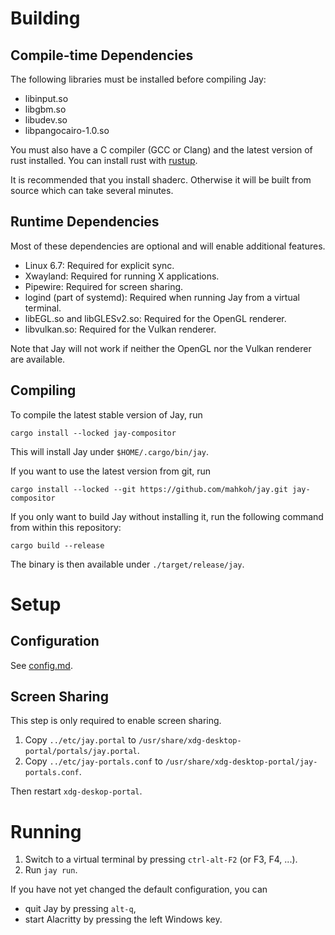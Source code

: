 # Building

## Compile-time Dependencies

The following libraries must be installed before compiling Jay:

- libinput.so
- libgbm.so
- libudev.so
- libpangocairo-1.0.so

You must also have a C compiler (GCC or Clang) and the latest version of rust installed.
You can install rust with [rustup](https://rustup.rs/).

It is recommended that you install shaderc.
Otherwise it will be built from source which can take several minutes.

## Runtime Dependencies

Most of these dependencies are optional and will enable additional features.

- Linux 6.7: Required for explicit sync.
- Xwayland: Required for running X applications.
- Pipewire: Required for screen sharing.
- logind (part of systemd): Required when running Jay from a virtual terminal.
- libEGL.so and libGLESv2.so: Required for the OpenGL renderer.
- libvulkan.so: Required for the Vulkan renderer.

Note that Jay will not work if neither the OpenGL nor the Vulkan renderer are available.

## Compiling

To compile the latest stable version of Jay, run

```
cargo install --locked jay-compositor
```

This will install Jay under `$HOME/.cargo/bin/jay`.

If you want to use the latest version from git, run

```
cargo install --locked --git https://github.com/mahkoh/jay.git jay-compositor
```

If you only want to build Jay without installing it, run the following command from within this repository:

```
cargo build --release
```

The binary is then available under `./target/release/jay`.

# Setup

## Configuration

See [config.md](./config.md).

## Screen Sharing

This step is only required to enable screen sharing.

1. Copy `../etc/jay.portal` to `/usr/share/xdg-desktop-portal/portals/jay.portal`.
2. Copy `../etc/jay-portals.conf` to `/usr/share/xdg-desktop-portal/jay-portals.conf`.

Then restart `xdg-deskop-portal`.

# Running

1. Switch to a virtual terminal by pressing `ctrl-alt-F2` (or F3, F4, ...).
2. Run `jay run`.

If you have not yet changed the default configuration, you can

- quit Jay by pressing `alt-q`,
- start Alacritty by pressing the left Windows key.
